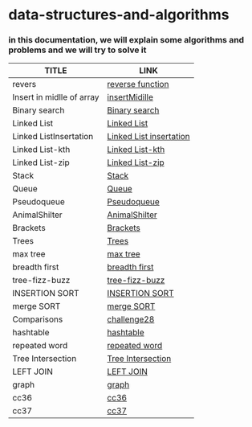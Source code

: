# data-structures-and-algorithms
### in this documentation, we will explain some algorithms and problems and we will try to solve it

| TITLE                     | LINK                                                           | 
|---------------------------|----------------------------------------------------------------|
| revers                    | [reverse function](./java/data%20and%20algo%20cc/reverse.md)   | 
| Insert in midlle of array | [insertMidille](./java/data%20and%20algo%20cc/insertMiddle.md) | 
| Binary search             | [Binary search](./java/data%20and%20algo%20cc/binarySearch.md) | 
| Linked List               | [ Linked List ](./java/LinkedList/LinkedList.md)               | 
| Linked ListInsertation               | [ Linked List insertation ](./java/LinkedList/linkedListInsertation.md) 
| Linked List-kth               | [ Linked List-kth ](./java/LinkedList/kth.md)  
| Linked List-zip               | [ Linked List-zip ](./java/LinkedList/zip.md)  
| Stack               | [ Stack ](./java/Stack/Stack.md)  
| Queue              | [ Queue ](./java/Queue/queue.md)  
| Pseudoqueue              | [ Pseudoqueue ](./java/Stack/pescustack.md) 
| AnimalShilter              | [ AnimalShilter ](./java/Queue/animal.md)   
| Brackets             | [ Brackets ](./java/Stack/brackets.md) 
| Trees             | [ Trees ](./java/BinaryTree/tree.md) 
| max tree            | [ max tree ](./java/BinaryTree/maxtree.md)  
| breadth first            | [ breadth first ](./java/stackAndQueue/breadth.md)     
| tree-fizz-buzz           | [ tree-fizz-buzz ](./java/BinaryTree/fizzbuzz.md) 
| INSERTION SORT           | [INSERTION SORT ](./java/stackAndQueue/sorting.md)
| merge SORT           | [merge SORT ](./java/stackAndQueue/sortmerge.md)             
| Comparisons          | [challenge28 ](./java/movie/cc18.md)
| hashtable          | [hashtable ](./java/hashtable/hashtable.md)      
| repeated word          | [repeated word ](./java/hashtable/repeatedword.md)   
| Tree Intersection          | [Tree Intersection ](./java/hashtable/treeintersection.md)  
| LEFT JOIN         | [LEFT JOIN ](./java/hashtable/leftjoin.md)
| graph        | [graph ](./java/graph/graph.md)
| cc36       | [cc36 ](./java/graph/cc36.md)        
| cc37       | [cc37 ](./java/graph/cc37.md)    
